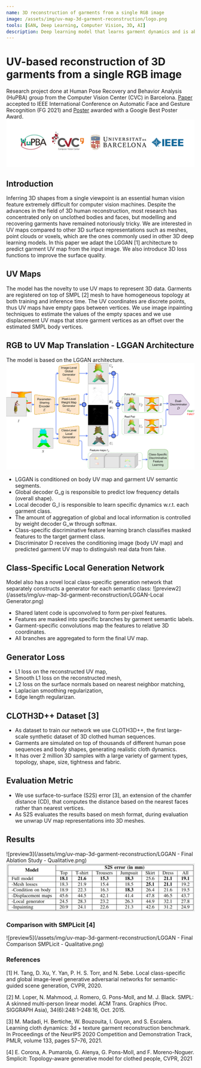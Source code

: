 ```yaml
---
name: 3D reconstruction of garments from a single RGB image
image: /assets/img/uv-map-3d-garment-reconstruction/logo.png
tools: [GAN, Deep Learning, Computer Vision, 3D, AI]
description: Deep learning model that learns garment dynamics and is able to reconstruct 3D garments from just a single RGB image.
---
```


# UV-based reconstruction of 3D garments from a single RGB image

Research project done at Human Pose Recovery and Behavior Analysis (HuPBA) group from the Computer Vision Center (CVC) in Barcelona. [Paper](https://www.researchgate.net/publication/358120826_UV-based_reconstruction_of_3D_garments_from_a_single_RGB_image) accepted to IEEE International Conference on Automatic Face and Gesture Recognition (FG 2021) and [Poster](https://sergioescalera.com/wp-content/uploads/2021/12/FG2021-UV-map-garment-reconstruction-poster.pdf) awarded with a Google Best Poster Award.
![preview](/assets/img/uv-map-3d-garment-reconstruction/logos_universitats.png)

## Introduction
Inferring 3D shapes from a single viewpoint is an essential human vision feature extremely difficult for computer vision machines. Despite the advances in the field of 3D human reconstruction, most
research has concentrated only on unclothed bodies and faces, but modelling and recovering garments have remained notoriously tricky. We are interested in UV maps compared to other 3D surface 
representations such as meshes, point clouds or voxels, which are the ones commonly used in other 3D deep learning models. In this paper we adapt the LGGAN [1] architecture to predict
garment UV map from the input image. We also introduce 3D loss functions to improve the surface quality.

## UV Maps
The model has the novelty to use UV maps to represent 3D data. Garments are registered on top of SMPL [2] mesh to have homogeneous topology at both training and inference time. The UV coordinates 
are discrete points, thus UV maps have empty gaps between vertices. 
We use image inpainting techniques to estimate the values of the empty spaces and we use displacement UV maps that store garment vertices as an offset over the estimated SMPL body vertices.

## RGB to UV Map Translation - LGGAN Architecture
The model is based on the LGGAN architecture.
![preview1](/assets/img/uv-map-3d-garment-reconstruction/LGGAN-Overview-ConditionBody.png)

- LGGAN is conditioned on body UV map and garment UV semantic segments.
- Global decoder G_g is responsible to predict low frequency details (overall shape).
- Local decoder G_l is responsible to learn specific dynamics w.r.t. each garment class.
- The amount of aggregation of global and local information is controlled by weight
decoder G_w through softmax.
- Class-specific discriminative feature learning branch classifies masked features to the
target garment class.
- Discriminator D receives the conditioning image (body UV map) and predicted
garment UV map to distinguish real data from fake.

## Class-Specific Local Generation Network
Model also has a novel local class-specific generation network that separately constructs a generator for each semantic class:
![preview2](/assets/img/uv-map-3d-garment-reconstruction/LGGAN-Local Generator.png)

- Shared latent code is upconvolved to form per-pixel features.
- Features are masked into specific branches by garment semantic labels.
- Garment-specific convolutions map the features to relative 3D coordinates.
- All branches are aggregated to form the final UV map.

## Generator Loss
- L1 loss on the
reconstructed UV map,
- Smooth L1 loss on the
reconstructed mesh,
- L2 loss on the surface
normals based on
nearest neighbor
matching,
- Laplacian smoothing
regularization,
- Edge length
regularizan.

## CLOTH3D++ Dataset [3]
- As dataset to train our network we use CLOTH3D++, the first
large-scale synthetic dataset of
3D clothed human sequences.
- Garments are simulated on top
of thousands of different human
pose sequences and body
shapes, generating realistic cloth
dynamics.
- It has over 2 million 3D samples
with a large variety of garment
types, topology, shape, size,
tightness and fabric. 

## Evaluation Metric
- We use surface-to-surface
(S2S) error [3], an extension
of the chamfer distance (CD),
that computes the distance
based on the nearest faces
rather than nearest vertices.
- As S2S evaluates the results
based on mesh format,
during evaluation we
unwrap UV map
representations into 3D
meshes.

## Results
![preview3](/assets/img/uv-map-3d-garment-reconstruction/LGGAN - Final Ablation Study - Qualitative.png)
![preview4](/assets/img/uv-map-3d-garment-reconstruction/results.png)


### Comparison with SMPLicit [4]
![preview5](/assets/img/uv-map-3d-garment-reconstruction/LGGAN - Final Comparison SMPLicit - Qualitative.png)

### References
[1] H. Tang, D. Xu, Y. Yan, P. H. S. Torr, and N. Sebe. Local class-specific and global image-level generative
adversarial networks for semantic-guided scene generation, CVPR, 2020.

[2] M. Loper, N. Mahmood, J. Romero, G. Pons-Moll, and M. J. Black. SMPL: A skinned multi-person linear
model. ACM Trans. Graphics (Proc. SIGGRAPH Asia), 34(6):248:1–248:16, Oct. 2015.

[3] M. Madadi, H. Bertiche, W. Bouzouita, I. Guyon, and S. Escalera. Learning cloth dynamics: 3d + texture
garment reconstruction benchmark. In Proceedings of the NeurIPS 2020 Competition and Demonstration
Track, PMLR, volume 133, pages 57–76, 2021.

[4] E. Corona, A. Pumarola, G. Alenya, G. Pons-Moll, and F. Moreno-Noguer. Smplicit: Topology-aware
generative model for clothed people, CVPR, 2021
